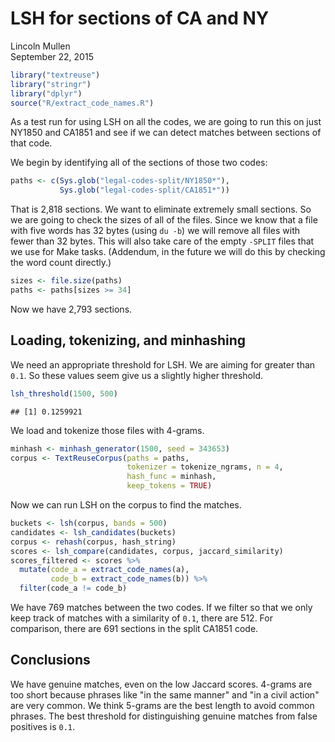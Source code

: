 # LSH for sections of CA and NY
Lincoln Mullen  
September 22, 2015  


```r
library("textreuse")
library("stringr")
library("dplyr")
source("R/extract_code_names.R")
```

As a test run for using LSH on all the codes, we are going to run this on just NY1850 and CA1851 and see if we can detect matches between sections of that code.

We begin by identifying all of the sections of those two codes:


```r
paths <- c(Sys.glob("legal-codes-split/NY1850*"), 
           Sys.glob("legal-codes-split/CA1851*"))
```

That is 2,818 sections. We want to eliminate extremely small sections. So we are going to check the sizes of all of the files. Since we know that a file with five words has 32 bytes (using `du -b`) we will remove all files with fewer than 32 bytes. This will also take care of the empty `-SPLIT` files that we use for Make tasks. (Addendum, in the future we will do this by checking the word count directly.)


```r
sizes <- file.size(paths)
paths <- paths[sizes >= 34]
```

Now we have 2,793 sections.

## Loading, tokenizing, and minhashing

We need an appropriate threshold for LSH. We are aiming for greater than `0.1`. So these values seem give us a slightly higher threshold.


```r
lsh_threshold(1500, 500)
```

```
## [1] 0.1259921
```

We load and tokenize those files with 4-grams.


```r
minhash <- minhash_generator(1500, seed = 343653)
corpus <- TextReuseCorpus(paths = paths, 
                          tokenizer = tokenize_ngrams, n = 4,
                          hash_func = minhash,
                          keep_tokens = TRUE)
```

Now we can run LSH on the corpus to find the matches.


```r
buckets <- lsh(corpus, bands = 500)
candidates <- lsh_candidates(buckets) 
corpus <- rehash(corpus, hash_string)
scores <- lsh_compare(candidates, corpus, jaccard_similarity)
scores_filtered <- scores %>% 
  mutate(code_a = extract_code_names(a),
         code_b = extract_code_names(b)) %>% 
  filter(code_a != code_b)
```

We have 769 matches between the two codes. If we filter so that we only keep track of matches with a similarity of `0.1`, there are 512. For comparison, there are 691 sections in the split CA1851 code. 

## Conclusions

We have genuine matches, even on the low Jaccard scores. 4-grams are too short because phrases like "in the same manner" and "in a civil action" are very common. We think 5-grams are the best length to avoid common phrases. The best threshold for distinguishing genuine matches from false positives is `0.1`.
